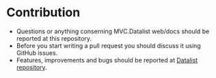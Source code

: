 # Contribution
- Questions or anything conserning MVC.Datalist web/docs should be reported at this repository.
- Before you start writing a pull request you should discuss it using GitHub issues.
- Features, improvements and bugs should be reported at [Datalist repository](https://github.com/NonFactors/MVC5.Datalist).
